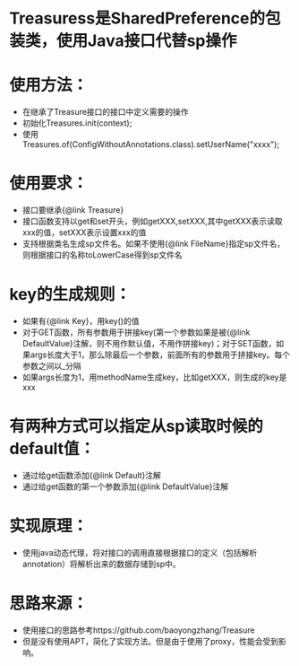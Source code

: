 Treasuress是SharedPreference的包装类，使用Java接口代替sp操作
================================
# 使用方法：
* 在继承了Treasure接口的接口中定义需要的操作
* 初始化Treasures.init(context);
* 使用Treasures.of(ConfigWithoutAnnotations.class).setUserName("xxxx");

# 使用要求：
* 接口要继承{@link Treasure}
* 接口函数支持以get和set开头，例如getXXX,setXXX,其中getXXX表示读取xxx的值，setXXX表示设置xxx的值
* 支持根据类名生成sp文件名。如果不使用{@link FileName}指定sp文件名，则根据接口的名称toLowerCase得到sp文件名

# key的生成规则：
* 如果有{@link Key}，用key()的值
* 对于GET函数，所有参数用于拼接key(第一个参数如果是被{@link DefaultValue}注解，则不用作默认值，不用作拼接key)；对于SET函数，如果args长度大于1，那么除最后一个参数，前面所有的参数用于拼接key。每个参数之间以_分隔
* 如果args长度为1，用methodName生成key，比如getXXX，则生成的key是xxx

# 有两种方式可以指定从sp读取时候的default值：
* 通过给get函数添加{@link Default}注解
* 通过给get函数的第一个参数添加{@link DefaultValue}注解

# 实现原理：
* 使用java动态代理，将对接口的调用直接根据接口的定义（包括解析annotation）将解析出来的数据存储到sp中。

# 思路来源：
* 使用接口的思路参考https://github.com/baoyongzhang/Treasure
* 但是没有使用APT，简化了实现方法。但是由于使用了proxy，性能会受到影响。
